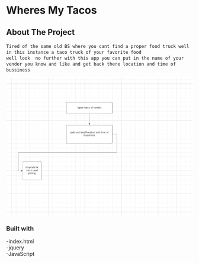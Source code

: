 # Wheres My Tacos

## About The Project

    Tired of the same old BS where you cant find a proper food truck well in this instance a taco truck of your favorite food
    well look  no further with this app you can put in the name of your vender you know and like and get back there location and time of bussiness

![alt text](imgages/wireframe.jpg)

### Built with
-index.html <br>
-jquery <br>
-JavaScript <br>